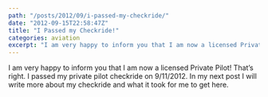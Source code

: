 ```yaml
---
path: "/posts/2012/09/i-passed-my-checkride/"
date: "2012-09-15T22:58:47Z"
title: "I Passed my Checkride!"
categories: aviation
excerpt: "I am very happy to inform you that I am now a licensed Private Pilot! That’sright. I passed my priv..."
---
```


I am very happy to inform you that I am now a licensed Private Pilot! That’s
right. I passed my private pilot checkride on 9/11/2012\. In my next post I
will write more about my checkride and what it took for me to get here.